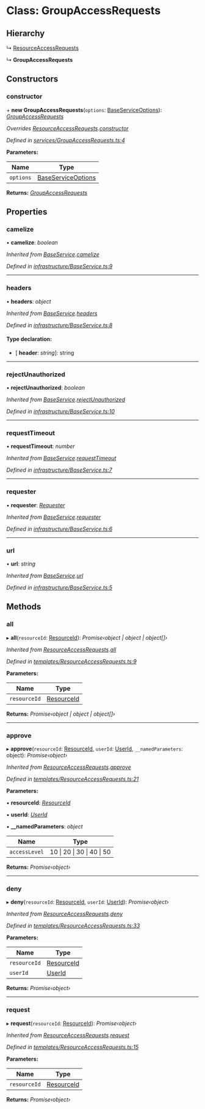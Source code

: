 # Class: GroupAccessRequests

## Hierarchy

  ↳ [ResourceAccessRequests](_templates_resourceaccessrequests_.resourceaccessrequests.md)

  ↳ **GroupAccessRequests**

## Constructors

###  constructor

\+ **new GroupAccessRequests**(`options`: [BaseServiceOptions](../interfaces/_infrastructure_index_.baseserviceoptions.md)): *[GroupAccessRequests](_services_groupaccessrequests_.groupaccessrequests.md)*

*Overrides [ResourceAccessRequests](_templates_resourceaccessrequests_.resourceaccessrequests.md).[constructor](_templates_resourceaccessrequests_.resourceaccessrequests.md#constructor)*

*Defined in [services/GroupAccessRequests.ts:4](https://github.com/arsdehnel/node-gitlab/blob/c2ee9bb/src/services/GroupAccessRequests.ts#L4)*

**Parameters:**

Name | Type |
------ | ------ |
`options` | [BaseServiceOptions](../interfaces/_infrastructure_index_.baseserviceoptions.md) |

**Returns:** *[GroupAccessRequests](_services_groupaccessrequests_.groupaccessrequests.md)*

## Properties

###  camelize

• **camelize**: *boolean*

*Inherited from [BaseService](_infrastructure_baseservice_.baseservice.md).[camelize](_infrastructure_baseservice_.baseservice.md#camelize)*

*Defined in [infrastructure/BaseService.ts:9](https://github.com/arsdehnel/node-gitlab/blob/c2ee9bb/src/infrastructure/BaseService.ts#L9)*

___

###  headers

• **headers**: *object*

*Inherited from [BaseService](_infrastructure_baseservice_.baseservice.md).[headers](_infrastructure_baseservice_.baseservice.md#headers)*

*Defined in [infrastructure/BaseService.ts:8](https://github.com/arsdehnel/node-gitlab/blob/c2ee9bb/src/infrastructure/BaseService.ts#L8)*

#### Type declaration:

* \[ **header**: *string*\]: string

___

###  rejectUnauthorized

• **rejectUnauthorized**: *boolean*

*Inherited from [BaseService](_infrastructure_baseservice_.baseservice.md).[rejectUnauthorized](_infrastructure_baseservice_.baseservice.md#rejectunauthorized)*

*Defined in [infrastructure/BaseService.ts:10](https://github.com/arsdehnel/node-gitlab/blob/c2ee9bb/src/infrastructure/BaseService.ts#L10)*

___

###  requestTimeout

• **requestTimeout**: *number*

*Inherited from [BaseService](_infrastructure_baseservice_.baseservice.md).[requestTimeout](_infrastructure_baseservice_.baseservice.md#requesttimeout)*

*Defined in [infrastructure/BaseService.ts:7](https://github.com/arsdehnel/node-gitlab/blob/c2ee9bb/src/infrastructure/BaseService.ts#L7)*

___

###  requester

• **requester**: *[Requester](../interfaces/_infrastructure_index_.requester.md)*

*Inherited from [BaseService](_infrastructure_baseservice_.baseservice.md).[requester](_infrastructure_baseservice_.baseservice.md#requester)*

*Defined in [infrastructure/BaseService.ts:6](https://github.com/arsdehnel/node-gitlab/blob/c2ee9bb/src/infrastructure/BaseService.ts#L6)*

___

###  url

• **url**: *string*

*Inherited from [BaseService](_infrastructure_baseservice_.baseservice.md).[url](_infrastructure_baseservice_.baseservice.md#url)*

*Defined in [infrastructure/BaseService.ts:5](https://github.com/arsdehnel/node-gitlab/blob/c2ee9bb/src/infrastructure/BaseService.ts#L5)*

## Methods

###  all

▸ **all**(`resourceId`: [ResourceId](../modules/_services_index_.md#resourceid)): *Promise‹object | object | object[]›*

*Inherited from [ResourceAccessRequests](_templates_resourceaccessrequests_.resourceaccessrequests.md).[all](_templates_resourceaccessrequests_.resourceaccessrequests.md#all)*

*Defined in [templates/ResourceAccessRequests.ts:9](https://github.com/arsdehnel/node-gitlab/blob/c2ee9bb/src/templates/ResourceAccessRequests.ts#L9)*

**Parameters:**

Name | Type |
------ | ------ |
`resourceId` | [ResourceId](../modules/_services_index_.md#resourceid) |

**Returns:** *Promise‹object | object | object[]›*

___

###  approve

▸ **approve**(`resourceId`: [ResourceId](../modules/_services_index_.md#resourceid), `userId`: [UserId](../modules/_services_index_.md#userid), `__namedParameters`: object): *Promise‹object›*

*Inherited from [ResourceAccessRequests](_templates_resourceaccessrequests_.resourceaccessrequests.md).[approve](_templates_resourceaccessrequests_.resourceaccessrequests.md#approve)*

*Defined in [templates/ResourceAccessRequests.ts:21](https://github.com/arsdehnel/node-gitlab/blob/c2ee9bb/src/templates/ResourceAccessRequests.ts#L21)*

**Parameters:**

▪ **resourceId**: *[ResourceId](../modules/_services_index_.md#resourceid)*

▪ **userId**: *[UserId](../modules/_services_index_.md#userid)*

▪ **__namedParameters**: *object*

Name | Type |
------ | ------ |
`accessLevel` | 10 &#124; 20 &#124; 30 &#124; 40 &#124; 50 |

**Returns:** *Promise‹object›*

___

###  deny

▸ **deny**(`resourceId`: [ResourceId](../modules/_services_index_.md#resourceid), `userId`: [UserId](../modules/_services_index_.md#userid)): *Promise‹object›*

*Inherited from [ResourceAccessRequests](_templates_resourceaccessrequests_.resourceaccessrequests.md).[deny](_templates_resourceaccessrequests_.resourceaccessrequests.md#deny)*

*Defined in [templates/ResourceAccessRequests.ts:33](https://github.com/arsdehnel/node-gitlab/blob/c2ee9bb/src/templates/ResourceAccessRequests.ts#L33)*

**Parameters:**

Name | Type |
------ | ------ |
`resourceId` | [ResourceId](../modules/_services_index_.md#resourceid) |
`userId` | [UserId](../modules/_services_index_.md#userid) |

**Returns:** *Promise‹object›*

___

###  request

▸ **request**(`resourceId`: [ResourceId](../modules/_services_index_.md#resourceid)): *Promise‹object›*

*Inherited from [ResourceAccessRequests](_templates_resourceaccessrequests_.resourceaccessrequests.md).[request](_templates_resourceaccessrequests_.resourceaccessrequests.md#request)*

*Defined in [templates/ResourceAccessRequests.ts:15](https://github.com/arsdehnel/node-gitlab/blob/c2ee9bb/src/templates/ResourceAccessRequests.ts#L15)*

**Parameters:**

Name | Type |
------ | ------ |
`resourceId` | [ResourceId](../modules/_services_index_.md#resourceid) |

**Returns:** *Promise‹object›*
